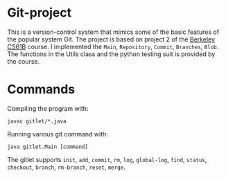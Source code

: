 # Git-project
 This is a version-control system that mimics some of the basic features of the popular system Git. The project is based on project 2 of the [Berkeley CS61B](https://sp21.datastructur.es/materials/proj/proj2/proj2) course. I implemented the `Main`, `Repository`, `Commit`, `Branches`, `Blob`. The functions in the Utils class and the python testing suit is provided by the course.
# Commands
Compiling the program with: 
```
javac gitlet/*.java  
```    
Running various git command with:
```
java gitlet.Main [command]
```
The gitlet supports `init`, `add`, `commit`, `rm`, `log`, `global-log`, `find`, `status`, `checkout`, `branch`, `rm-branch`, `reset`, `merge`.
    

